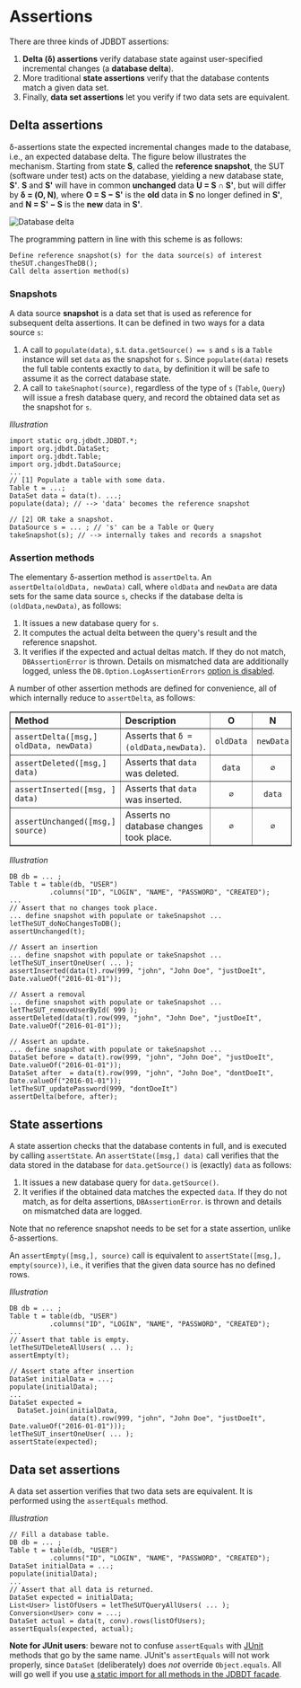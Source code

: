 
# Assertions

There are three kinds of JDBDT assertions:

1. **Delta (&delta;) assertions** verify database state against user-specified
incremental changes (a **database delta**).
2. More traditional **state assertions** verify that the database contents match a given data set. 
3. Finally, **data set assertions** let you verify if two data sets are equivalent.

## Delta assertions

&delta;-assertions state the expected incremental changes made to the database,
i.e., an expected database delta. The figure below illustrates the mechanism. 
Starting from state **S**, called the **reference snapshot**, the SUT (software under test)
acts on the database, yielding a new database state, **S'**. **S** and **S'** 
will have in common **unchanged** data **U = S &cap; S'**,
but will differ by **&delta; = (O, N)**, where **O = S &minus; S'** is the **old** data in **S** no longer defined in **S'**, and **N = S' &minus; S** is the **new** data in **S'**.

![Database delta](images/jdbdt-delta.png)

The programming pattern in line with this scheme is as follows:

	Define reference snapshot(s) for the data source(s) of interest
	theSUT.changesTheDB();
	Call delta assertion method(s)
	
### Snapshots 
<a name="Snapshots"></a>

A data source **snapshot** is a data set that is used as reference for subsequent delta
assertions. It can be defined in two ways for a data source `s`:

1.  A call to `populate(data)`, s.t. `data.getSource() == s` and `s` is a `Table` instance 
will set `data` as the snapshot for `s`. Since `populate(data)` resets the full table
contents exactly to `data`, by definition it will be safe to assume it as the correct database state.
2. A call to `takeSnaphot(source)`, regardless of the type of `s` (`Table`, `Query`)
will issue a fresh database query, and record the obtained data set as the snapshot for `s`.

*Illustration*

	import static org.jdbdt.JDBDT.*;
	import org.jdbdt.DataSet;
	import org.jdbdt.Table;
	import org.jdbdt.DataSource;
	...
	// [1] Populate a table with some data.
	Table t = ...;
	DataSet data = data(t). ...;
	populate(data); // --> 'data' becomes the reference snapshot
	
	// [2] OR take a snapshot.
	DataSource s = ... ; // 's' can be a Table or Query
	takeSnapshot(s); // --> internally takes and records a snapshot 
	
### Assertion methods 

The elementary &delta;-assertion method is `assertDelta`. 
An `assertDelta(oldData, newData)` call,
where `oldData` and `newData` are data sets for the same data source `s`,
checks if the database delta is `(oldData,newData)`, as follows:

1. It issues a new database query for `s`.
2. It computes the actual delta between the query's result and the reference snapshot.
3. It verifies if the expected and actual deltas match. If they do not match, `DBAssertionError`
is thrown. Details on mismatched data are additionally logged, unless the `DB.Option.LogAssertionErrors` [option is disabled](Db.html#Logging). 

A number of other assertion methods are defined for convenience, all of which internally reduce to `assertDelta`, as follows:

<table border="1">
	<tr>
		<th align="left">Method</th>
		<th align="left">Description</th>
		<th align="center">O</th>
		<th align="center">N</th>
	</tr>
	<tr>
		<td><code>assertDelta([msg,] oldData, newData)</code></td>
	    <td>Asserts that <code>&delta; = (oldData,newData)</code>.</td>
	    <td align="center"><code>oldData</code></td>
	    <td align="center"><code>newData</code></td>
	</tr>
    <tr>
		<td><code>assertDeleted([msg,] data)</code></td>
	    <td>Asserts that <code>data</code> was deleted.</td>
	    <td align="center"><code>data</code></td>
	    <td align="center"><code>&empty;</code></td>
	</tr>
	<tr>
		<td><code>assertInserted([msg, ] data)</code></td>
	    <td>Asserts that <code>data</code> was inserted.</td>
	    <td align="center"><code>&empty;</code></td>
	    <td align="center"><code>data</code></td>
	</tr>
	<tr>
		<td><code>assertUnchanged([msg,] source)</code></td>
	    <td>Asserts no database changes took place.</td>
	    <td align="center"><code>&empty;</code></td>
	    <td align="center"><code>&empty;</code></td>
	</tr>
</table>

*Illustration*

	DB db = ... ;
	Table t = table(db, "USER")
	          .columns("ID", "LOGIN", "NAME", "PASSWORD", "CREATED");
	...   
    // Assert that no changes took place.
	... define snapshot with populate or takeSnapshot ...
	letTheSUT_doNoChangesToDB();
	assertUnchanged(t);   
	  
	// Assert an insertion
	... define snapshot with populate or takeSnapshot ...
	letTheSUT_insertOneUser( ... ); 
	assertInserted(data(t).row(999, "john", "John Doe", "justDoeIt", Date.valueOf("2016-01-01"));
	
	// Assert a removal
    ... define snapshot with populate or takeSnapshot ...
    letTheSUT_removeUserById( 999 ); 
    assertDeleted(data(t).row(999, "john", "John Doe", "justDoeIt", Date.valueOf("2016-01-01"));
	
	// Assert an update.
	... define snapshot with populate or takeSnapshot ...
	DataSet before = data(t).row(999, "john", "John Doe", "justDoeIt", Date.valueOf("2016-01-01"));
    DataSet after  = data(t).row(999, "john", "John Doe", "dontDoeIt", Date.valueOf("2016-01-01"));
	letTheSUT_updatePassword(999, "dontDoeIt")
	assertDelta(before, after);
	
	
## State assertions

A state assertion checks that the database contents in full, and
is executed by calling `assertState`. 
An `assertState([msg,] data)` call verifies that the data stored in
the database for `data.getSource()` is (exactly) `data` as follows:

1. It issues a new database query for `data.getSource()`.
2. It verifies if the obtained data matches the expected `data`. 
If they do not match, as for delta assertions, `DBAssertionError`.
is thrown and details on mismatched data are logged.

Note that no reference snapshot needs to be set for a state assertion, unlike &delta;-assertions.

An `assertEmpty([msg,], source)` call is equivalent to `assertState([msg,], empty(source))`, i.e.,
it verifies that the given data source has no defined rows.

*Illustration*

	DB db = ... ;
	Table t = table(db, "USER")
	          .columns("ID", "LOGIN", "NAME", "PASSWORD", "CREATED");
	...        
	// Assert that table is empty.
	letTheSUTDeleteAllUsers( ... );
	assertEmpty(t);
	
	// Assert state after insertion
	DataSet initialData = ...;
	populate(initialData);
	...
	DataSet expected = 
	  DataSet.join(initialData, 
	               data(t).row(999, "john", "John Doe", "justDoeIt", Date.valueOf("2016-01-01"))); 
	letTheSUT_insertOneUser( ... ); 
	assertState(expected);
	
## Data set assertions
	
A data set assertion verifies that two data sets are equivalent.
It is performed using the `assertEquals` method.

*Illustration*

    // Fill a database table.
	DB db = ... ;
	Table t = table(db, "USER")
	          .columns("ID", "LOGIN", "NAME", "PASSWORD", "CREATED");
	DataSet initialData = ...; 
	populate(initialData);
	...      
	// Assert that all data is returned.
	DataSet expected = initialData; 
	List<User> listOfUsers = letTheSUTQueryAllUsers( ... );
	Conversion<User> conv = ...;
	DataSet actual = data(t, conv).rows(listOfUsers);
	assertEquals(expected, actual);
	

**Note for JUnit users**: beware not to confuse `assertEquals` with [JUnit](http://junit.org) methods that go by the same name. JUnit's `assertEquals` will not work properly, since `DataSet` (deliberately) does *not* override `Object.equals`. All will go well if you use [a static import for all methods in the JDBDT facade](Facade.html#StaticImport).


